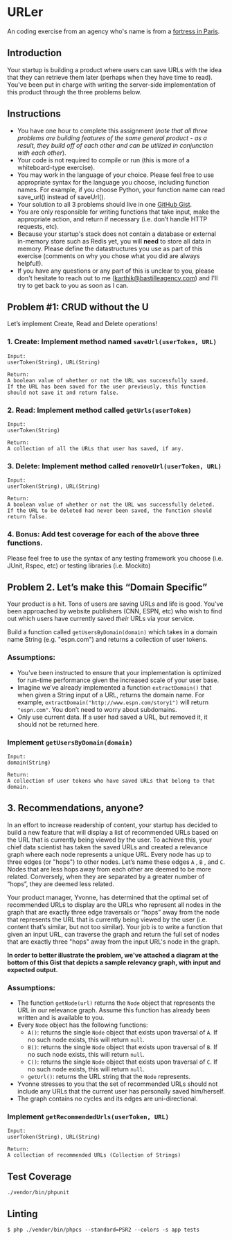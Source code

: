 # URLer
An coding exercise from an agency who's name is from a [fortress in Paris](https://en.wikipedia.org/wiki/Bastille). 

## Introduction
Your startup is building a product where users can save URLs with the idea that they can retrieve them later (perhaps when they have time to read). You've been put in charge with writing the server-side implementation of this product through the three problems below.

## Instructions

* You have one hour to complete this assignment (*note that all three problems are building features of the same general product - as a result, they build off of each other and can be utilized in conjunction with each other*).
* Your code is not required to compile or run (this is more of a whiteboard-type exercise).
* You may work in the language of your choice.  Please feel free to use appropriate syntax for the language you choose, including function names. For example, if you choose Python, your function name can read save_url() instead of saveUrl().
* Your solution to all 3 problems should live in one <a href="https://gist.github.com/" target="_blank">GitHub Gist</a>.
* You are only responsible for writing functions that take input, make the appropriate action, and return if necessary (i.e. don’t handle HTTP requests, etc).
* Because your startup's stack does not contain a database or external in-memory store such as Redis yet, you will **need** to store all data in memory.  Please define the datastructures you use as part of this exercise (comments on why you chose what you did are always helpful!).
* If you have any questions or any part of this is unclear to you, please don't hesitate to reach out to me (karthik@bastilleagency.com) and I'll try to get back to you as soon as I can.

## Problem #1: CRUD without the U

Let’s implement Create, Read and Delete operations!

### 1. Create: Implement method named `saveUrl(userToken, URL)`
```  
Input: 
userToken(String), URL(String)

Return: 
A boolean value of whether or not the URL was successfully saved. 
If the URL has been saved for the user previously, this function
should not save it and return false. 
```

### 2. Read: Implement method called `getUrls(userToken)`
```
Input: 
userToken(String)

Return: 
A collection of all the URLs that user has saved, if any.
```

### 3. Delete: Implement method called `removeUrl(userToken, URL)`
```
Input: 
userToken(String), URL(String)

Return: 
A boolean value of whether or not the URL was successfully deleted. 
If the URL to be deleted had never been saved, the function should 
return false.
```

### 4. Bonus: Add test coverage for each of the above three functions. 

Please feel free to use the syntax of any testing framework you choose (i.e. JUnit, Rspec, etc) or testing libraries (i.e. Mockito)

## Problem 2. Let’s make this “Domain Specific”

Your product is a hit. Tons of users are saving URLs and life is good. You've been approached by website publishers (CNN, ESPN, etc) who wish to find out which users have currently saved *their* URLs via your service. 

Build a function called `getUsersByDomain(domain)` which takes in a domain name String (e.g. "espn.com") and returns a collection of user tokens.

### Assumptions:

* You've been instructed to ensure that your implementation is optimized for run-time performance given the increased scale of your user base.
* Imagine we’ve already implemented a function `extractDomain()` that when given a String input of a URL, returns the domain name. For example, `extractDomain("http://www.espn.com/story1")` will return `"espn.com"`. You don’t need to worry about subdomains.
* Only use current data. If a user had saved a URL, but removed it, it should not be returned here.

### Implement `getUsersByDomain(domain)`
```
Input: 
domain(String)

Return: 
A collection of user tokens who have saved URLs that belong to that domain.

```


## 3. Recommendations, anyone?

In an effort to increase readership of content, your startup has decided to build a new feature that will display a list of recommended URLs based on the URL that is currently being viewed by the user. To achieve this, your chief data scientist has taken the saved URLs and created a relevance graph where each node represents a unique URL. Every node has up to three edges (or "hops") to other nodes. Let’s name these edges `A` , `B` , and `C`.  Nodes that are less hops away from each other are deemed to be more related. Conversely, when they are separated by a greater number of “hops”, they are deemed less related.

Your product manager, Yvonne, has determined that the optimal set of recommended URLs to display are the URLs who represent all nodes in the graph that are exactly three edge traversals or “hops” away from the node that represents the URL that is currently being viewed by the user (i.e. content that’s similar, but not too similar).  Your job is to write a function that given an input URL, can traverse the graph and return the full set of nodes that are exactly three "hops" away from the input URL's node in the graph.

**In order to better illustrate the problem, we've attached a diagram at the bottom of this Gist that depicts a sample relevancy graph, with input and expected output.**

### Assumptions:

* The function `getNode(url)` returns the `Node` object that represents the URL in our relevance graph. Assume this function has already been written and is available to you.
* Every `Node` object has the following functions:
  - `A()`: returns the single `Node` object that exists upon traversal of `A`. If no such node exists, this will return `null`.
  - `B()`: returns the single `Node` object that exists upon traversal of `B`. If no such node exists, this will return `null`.
  - `C()`: returns the single `Node` object that exists upon traversal of `C`. If no such node exists, this will return `null`.
  - `getUrl()`: returns the URL string that the `Node` represents.
* Yvonne stresses to you that the set of recommended URLs should not include any URLs that the current user has personally saved him/herself.
* The graph contains no cycles and its edges are uni-directional.

### Implement `getRecommendedUrls(userToken, URL)`
```
Input:
userToken(String), URL(String)

Return:
A collection of recommended URLs (Collection of Strings)
```

## Test Coverage
``
./vendor/bin/phpunit
``

## Linting
``
$ php ./vendor/bin/phpcs --standard=PSR2 --colors -s app tests
``
